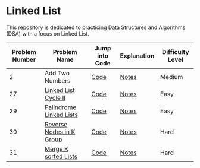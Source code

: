 # Linked List

This repository is dedicated to practicing Data Structures and Algorithms (DSA) with a focus on Linked List.

| Problem Number | Problem Name                                                                                             | Jump into Code                                                                                                                                      | Explanation | Difficulty Level |
|----------------|----------------------------------------------------------------------------------------------------------|-----------------------------------------------------------------------------------------------------------------------------------------------------|-------------|------------------|
| 2             | Add Two Numbers                                                                     | [Code](./Add%20Two%20Numbers/solution.py) | [Notes](./Add%20Two%20Numbers/notes.md)           | Medium                |
| 27             | [Linked List Cycle II](https://leetcode.com/problems/linked-list-cycle)                                 | [Code](./Linked%20List%20Cycle%20II/solution.py)            | [Notes](./Linked%20List%20Cycle%20II/notes.md)         | Easy |
| 29             | [Palindrome Linked Lists](https://leetcode.com/problems/palindrome-linked-list)                                 | [Code](linked-lists/palindrome-linked-list/solution.py)            | [Notes](linked-lists/palindrome-linked-list/notes.md)         | Easy |
| 30             | [Reverse Nodes in K Group](https://leetcode.com/problems/reverse-nodes-in-k-group)                                 | [Code](linked-lists/reverse-nodes-in-k-group/solution.py)            | [Notes](linked-lists/reverse-nodes-in-k-group/notes.md)         | Hard |
| 31             | [Merge K sorted Lists](https://leetcode.com/problems/merge-k-sorted-lists)                                 | [Code](linked-lists/merge-k-sorted-lists/solution.py)            | [Notes](linked-lists/merge-k-sorted-lists/notes.md)         | Hard |